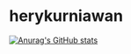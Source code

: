 # herykurniawan

[![Anurag's GitHub stats](https://github-readme-stats.vercel.app/api?username=herykurniawann)](https://github.com/anuraghazra/github-readme-stats)
